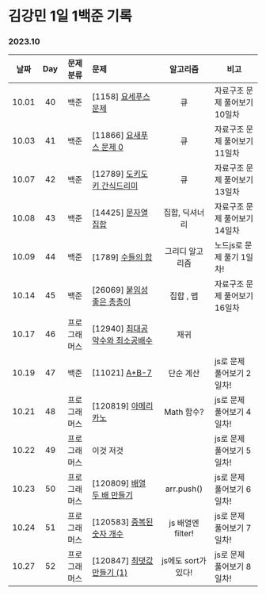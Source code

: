 # 김강민 1일 1백준 기록

### 2023.10

| 날짜  | Day |  문제 분류   | 문제                                                |      알고리즘       | 비고                          |
| :---: | :-: | :----------: | :-------------------------------------------------- | :-----------------: | ----------------------------- |
| 10.01 | 40  |     백준     | [1158] [요세푸스 문제](./Month_10/1001/)            |         큐          | 자료구조 문제 풀어보기 10일차 |
| 10.03 | 41  |     백준     | [11866] [요새푸스 문제 0](./Month_10/1003/)         |         큐          | 자료구조 문제 풀어보기 11일차 |
| 10.07 | 42  |     백준     | [12789] [도키도키 간식드리미](./Month_10/1007/)     |         큐          | 자료구조 문제 풀어보기 13일차 |
| 10.08 | 43  |     백준     | [14425] [문자열 집합](./Month_10/1008/)             |   집합, 딕셔너리    | 자료구조 문제 풀어보기 14일차 |
| 10.09 | 44  |     백준     | [1789] [수들의 합](./Month_10/1009/)                |   그리디 알고리즘   | 노드js로 문제 풀기 1일차!     |
| 10.14 | 45  |     백준     | [26069] [붙임성 좋은 총총이](./Month_10/1014/)      |      집합 , 맵      | 자료구조 문제 풀어보기 16일차 |
| 10.17 | 46  | 프로그래머스 | [12940] [최대공약수와 최소공배수](./Month_10/1017/) |        재귀         |
| 10.19 | 47  |     백준     | [11021] [A+B-7](./Month_10/1019/)                   |      단순 계산      | js로 문제 풀어보기 2일차!     |
| 10.21 | 48  | 프로그래머스 | [120819] [아메리카노](./Month_10/1021/)             |     Math 함수?      | js로 문제 풀어보기 4일차!     |
| 10.22 | 49  | 프로그래머스 | 이것 저것                                           |                     | js로 문제 풀어보기 5일차!     |
| 10.23 | 50  | 프로그래머스 | [120809] [배열 두 배 만들기](./Month_10/1022/)      |     arr.push()      | js로 문제 풀어보기 6일차!     |
| 10.24 | 51  | 프로그래머스 | [120583] [중복된 숫자 개수](./Month_10/1023/)       |  js 배열엔 filter!  | js로 문제 풀어보기 7일차!     |
| 10.27 | 52  | 프로그래머스 | [120847] [최댓값 만들기 (1)](./Month_10/1027/)      | js에도 sort가 있다! | js로 문제 풀어보기 8일차!     |
